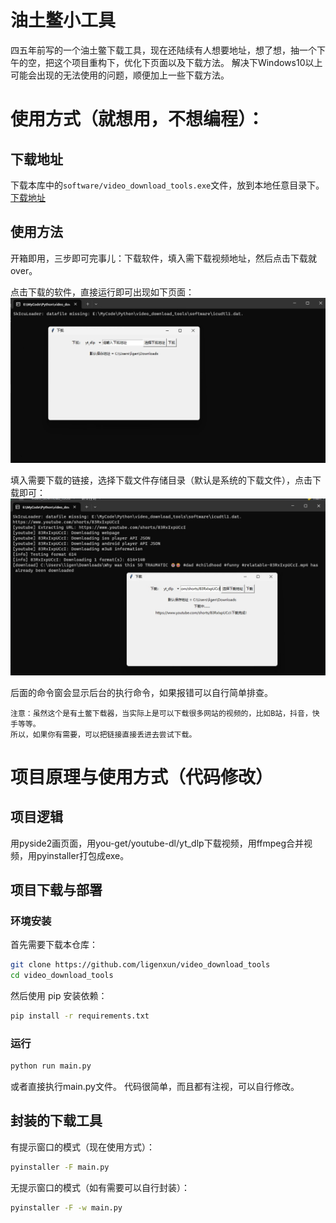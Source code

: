 # 油土鳖小工具

四五年前写的一个油土鳖下载工具，现在还陆续有人想要地址，想了想，抽一个下午的空，把这个项目重构下，优化下页面以及下载方法。
解决下Windows10以上可能会出现的无法使用的问题，顺便加上一些下载方法。

# 使用方式（就想用，不想编程）：

## 下载地址
下载本库中的`software/video_download_tools.exe`文件，放到本地任意目录下。
[下载地址](software/video_download_tools.exe)

## 使用方法

开箱即用，三步即可完事儿：下载软件，填入需下载视频地址，然后点击下载就over。

点击下载的软件，直接运行即可出现如下页面：
![运行效果图](img/运行页面.png)

填入需要下载的链接，选择下载文件存储目录（默认是系统的下载文件），点击下载即可：
![运行效果图](img/下载效果.png)

后面的命令窗会显示后台的执行命令，如果报错可以自行简单排查。

    注意：虽然这个是有土鳖下载器，当实际上是可以下载很多网站的视频的，比如B站，抖音，快手等等。
    所以，如果你有需要，可以把链接直接丢进去尝试下载。

# 项目原理与使用方式（代码修改）

## 项目逻辑
用pyside2画页面，用you-get/youtube-dl/yt_dlp下载视频，用ffmpeg合并视频，用pyinstaller打包成exe。

## 项目下载与部署

### 环境安装
首先需要下载本仓库：
```bash
git clone https://github.com/ligenxun/video_download_tools
cd video_download_tools
```
然后使用 pip 安装依赖：
```bash
pip install -r requirements.txt
```

### 运行
```bash
python run main.py
```
或者直接执行main.py文件。
代码很简单，而且都有注视，可以自行修改。

## 封装的下载工具

有提示窗口的模式（现在使用方式）：
```bash
pyinstaller -F main.py
```
无提示窗口的模式（如有需要可以自行封装）：
```bash
pyinstaller -F -w main.py
```

